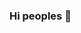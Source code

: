 ### Hi peoples 👋

<!--
**leosilva132/leosilva132** is a ✨ _special_ ✨ repository because its `README.md` (this file) appears on your GitHub profile.

Here are some ideas to get you started:

- 🔭 I’m currently studing
- 🌱 I’m currently learning html, css, javascript
- 🤔 I’m looking for help on javascript
- 💬 Ask me about 🤔
- 📫 How to reach me: @leosilva132
- ⚡ Fun fact: i`m new student of programing, and i dont undestandig much 😂

